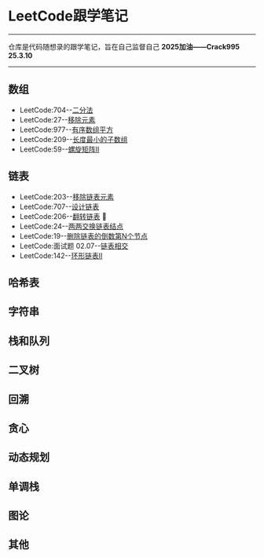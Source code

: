 # LeetCode跟学笔记  

---
仓库是代码随想录的跟学笔记，旨在自己监督自己
**2025加油——Crack995  25.3.10**

---
## 数组  
+ LeetCode:704--[二分法](/数组/二分法.md)
+ LeetCode:27--[移除元素](/数组/移除元素.md)
+ LeetCode:977--[有序数组平方](/数组/有序数组平方.md)
+ LeetCode:209--[长度最小的子数组](/数组/长度最小的子数组.md)
+ LeetCode:59--[螺旋矩阵Ⅱ](/数组/螺旋矩阵.md)
## 链表
+ LeetCode:203--[移除链表元素](/链表/移除链表元素.md)
+ LeetCode:707--[设计链表](/链表/设计链表.md)
+ LeetCode:206--[翻转链表](/链表/翻转链表.md) 🛴
+ LeetCode:24--[两两交换链表结点](/链表/两两交换链表.md)
+ LeetCode:19--[删除链表的倒数第N个节点](/链表/删除链表的倒数第n个结点.md)
+ LeetCode:面试题 02.07--[链表相交](/链表/链表相交.md)
+ LeetCode:142--[环形链表II](/链表/环形链表.md)
## 哈希表
## 字符串
## 栈和队列
## 二叉树
## 回溯
## 贪心
## 动态规划
## 单调栈
## 图论
## 其他